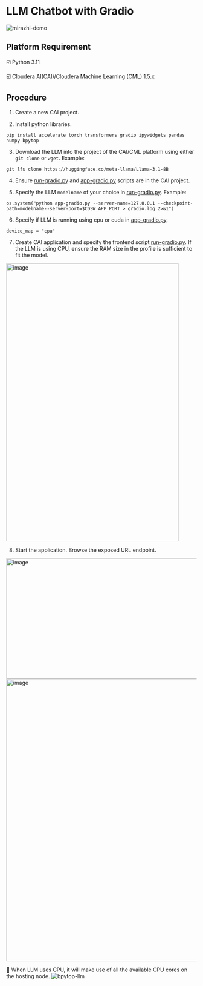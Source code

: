 # LLM Chatbot with Gradio

![mirazhi-demo](https://github.com/user-attachments/assets/447bdd44-73ff-42ee-a179-b26be2ce8db4)

## Platform Requirement
☑️ Python 3.11

☑️ Cloudera AI(CAI)/Cloudera Machine Learning (CML) 1.5.x

## Procedure

1. Create a new CAI project.
   
2. Install python libraries.
  ```
  pip install accelerate torch transformers gradio ipywidgets pandas numpy bpytop
  ```

3. Download the LLM into the project of the CAI/CML platform using either `git clone` or `wget`.
Example:
  ```
  git lfs clone https://huggingface.co/meta-llama/Llama-3.1-8B
  ```

4. Ensure [run-gradio.py](run-gradio.py) and [app-gradio.py](app-gradio.py) scripts are in the CAI project.

5. Specify the LLM `modelname` of your choice in [run-gradio.py](run-gradio.py).
Example:
  ```
  os.system("python app-gradio.py --server-name=127.0.0.1 --checkpoint-path=modelname--server-port=$CDSW_APP_PORT > gradio.log 2>&1")
  ```

6. Specify if LLM is running using cpu or cuda in [app-gradio.py](app-gradio.py).
  ```
  device_map = "cpu"
  ```
 
7. Create CAI application and specify the frontend script [run-gradio.py](run-gradio.py). If the LLM is using CPU, ensure the RAM size in the profile is sufficient to fit the model.
<img width="456" height="734" alt="image" src="https://github.com/user-attachments/assets/69ba8fb5-3b7e-4953-91f7-728f561332f3" />

8. Start the application. Browse the exposed URL endpoint.
<img width="669" height="318" alt="image" src="https://github.com/user-attachments/assets/82646a28-c8d6-4f10-95a4-9bb84389289a" />
<img width="669" height="746" alt="image" src="https://github.com/user-attachments/assets/882ead4c-78cb-4d39-94cf-dd394ba792b1" />

🔺 When LLM uses CPU, it will make use of all the available CPU cores on the hosting node.
![bpytop-llm](https://github.com/user-attachments/assets/74778045-b1a4-4ea3-a602-e7e86cc10d07)


